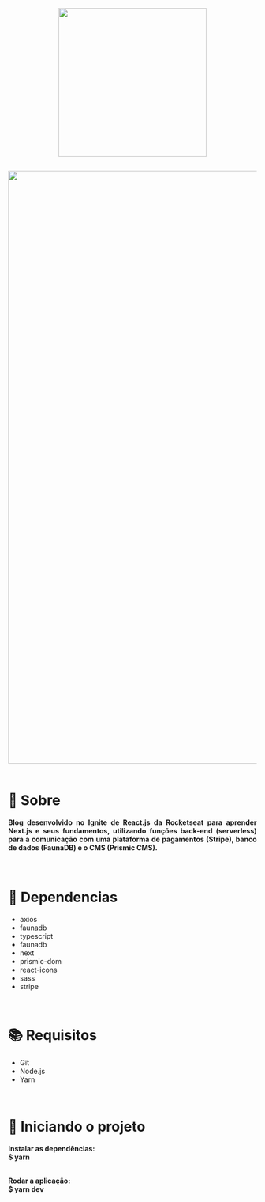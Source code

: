 <div align="center">
  <img src="https://user-images.githubusercontent.com/67304453/173259723-665bac35-ff43-4598-9b96-635b4a16b6e2.svg" width="300" >
</div>

##

<img src="" width="1200"/>

<br>
<br>

<h1>📃 Sobre</h1>
 
<h4 align="justify">Blog desenvolvido no Ignite de React.js da Rocketseat para aprender Next.js e seus fundamentos, utilizando funções back-end (serverless) para a comunicação com uma plataforma de pagamentos (Stripe), banco de dados (FaunaDB) e o CMS (Prismic CMS).</h4>

<br>

<h1>🔧 Dependencias</h1>

<ul>
  <li>axios</li>
  <li>faunadb</li>
  <li>typescript</li>
  <li>faunadb</li>
  <li>next</li>
  <li>prismic-dom</li>
  <li>react-icons</li>
  <li>sass</li>
  <li>stripe</li> 
</ul>

<br>

<h1>📚 Requisitos</h1>

<ul>
  <li>Git</li>
  <li>Node.js</li>
  <li>Yarn</li>
 </ul>

   <br>
   
<h1>🚀 Iniciando o projeto</h1>

<h4>
  Instalar as dependências:
  <br>
  $ yarn
  
  <br>
  <br>
  
  Rodar a aplicação:
  <br>
  $ yarn dev
</h4>
